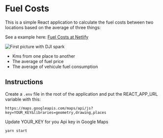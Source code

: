 # Fuel Costs

This is a simple React application to calculate the fuel costs
between two locations based on the average of three things:

See a example here: [Fuel Costs at Netlify](https://fuel-costs.netlify.com/)

![First picture with DJI spark](https://i.ibb.co/LQchCfy/Screen-Shot-2019-12-31-at-16-21-22.png)

- Kms from one place to another
- The average of fuel price
- The average of vehicule fuel consumption

## Instructions

Create a `.env` file in the root of the application and put the REACT_APP_URL variable with this:

```
https://maps.googleapis.com/maps/api/js?key=YOUR_KEY&libraries=geometry,drawing,places
```

Update YOUR_KEY for you Api key in Google Maps

```shell
yarn start
```
